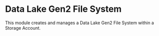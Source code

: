 # Data Lake Gen2 File System

This module creates and manages a Data Lake Gen2 File System within a Storage Account.